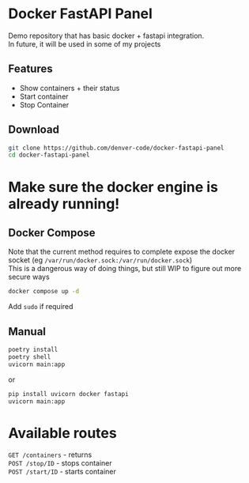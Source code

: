# Docker FastAPI Panel  
Demo repository that has basic docker + fastapi integration.  
In future, it will be used in some of my projects

## Features  
- Show containers + their status
- Start container
- Stop Container

## Download  
```bash
git clone https://github.com/denver-code/docker-fastapi-panel
cd docker-fastapi-panel
```

# Make sure the docker engine is already running!

## Docker Compose
Note that the current method requires to complete expose the docker socket (eg `/var/run/docker.sock:/var/run/docker.sock`)  
This is a dangerous way of doing things, but still WIP to figure out more secure ways  
```bash
docker compose up -d
```  
Add `sudo` if required  

## Manual
```bash
poetry install
poetry shell
uvicorn main:app
```  
or  
```bash
pip install uvicorn docker fastapi
uvicorn main:app
```

# Available routes  
`GET /containers` - returns  
`POST /stop/ID` - stops container  
`POST /start/ID` - starts container 
